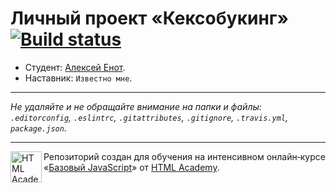 # Личный проект «Кексобукинг» [![Build status][travis-image]][travis-url]

* Студент: [Алексей Енот](http://up.ha.local/javascript/10/user/61758).
* Наставник: `Известно мне`.

---

_Не удаляйте и не обращайте внимание на папки и файлы:_<br>
_`.editorconfig`, `.eslintrc`, `.gitattributes`, `.gitignore`, `.travis.yml`, `package.json`._

---

<a href="https://htmlacademy.ru/intensive/javascript"><img align="left" width="50" height="50" title="HTML Academy" src="https://up.htmlacademy.ru/static/img/intensive/javascript/logo-for-github.svg"></a>

Репозиторий создан для обучения на интенсивном онлайн‑курсе «[Базовый JavaScript](https://htmlacademy.ru/intensive/javascript)» от [HTML Academy](https://htmlacademy.ru).

[travis-image]: https://travis-ci.org/htmlacademy-javascript/61758-keksobooking.svg?branch=master
[travis-url]: https://travis-ci.org/htmlacademy-javascript/61758-keksobooking
